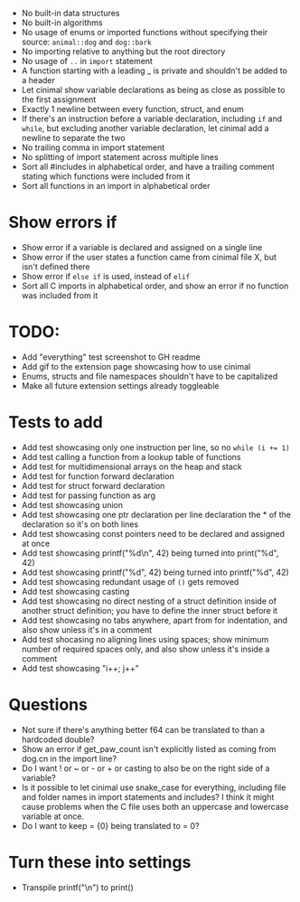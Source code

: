 - No built-in data structures
- No built-in algorithms
- No usage of enums or imported functions without specifying their source: `animal::dog` and `dog::bark`
- No importing relative to anything but the root directory
- No usage of `..` in `import` statement
- A function starting with a leading _ is private and shouldn't be added to a header
- Let cinimal show variable declarations as being as close as possible to the first assignment
- Exactly 1 newline between every function, struct, and enum
- If there's an instruction before a variable declaration, including `if` and `while`, but excluding another variable declaration, let cinimal add a newline to separate the two
- No trailing comma in import statement
- No splitting of import statement across multiple lines
- Sort all #includes in alphabetical order, and have a trailing comment stating which functions were included from it
- Sort all functions in an import in alphabetical order

# Show errors if
- Show error if a variable is declared and assigned on a single line
- Show error if the user states a function came from cinimal file X, but isn't defined there
- Show error if `else if` is used, instead of `elif`
- Sort all C imports in alphabetical order, and show an error if no function was included from it

# TODO:
- Add "everything" test screenshot to GH readme
- Add gif to the extension page showcasing how to use cinimal
- Enums, structs and file namespaces shouldn't have to be capitalized
- Make all future extension settings already toggleable

# Tests to add
- Add test showcasing only one instruction per line, so no `while (i += 1)`
- Add test calling a function from a lookup table of functions
- Add test for multidimensional arrays on the heap and stack
- Add test for function forward declaration
- Add test for struct forward declaration
- Add test for passing function as arg
- Add test showcasing union
- Add test showcasing one ptr declaration per line declaration the * of the declaration so it's on both lines
- Add test showcasing const pointers need to be declared and assigned at once
- Add test showcasing printf("%d\n", 42) being turned into print("%d", 42)
- Add test showcasing printf("%d", 42) being turned into printf("%d", 42)
- Add test showcasing redundant usage of `()` gets removed
- Add test showcasing casting
- Add test showcasing no direct nesting of a struct definition inside of another struct definition; you have to define the inner struct before it
- Add test showcasing no tabs anywhere, apart from for indentation, and also show unless it's in a comment
- Add test shocasing no aligning lines using spaces; show minimum number of required spaces only, and also show unless it's inside a comment
- Add test showcasing "i++; j++"

# Questions
- Not sure if there's anything better f64 can be translated to than a hardcoded double?
- Show an error if get_paw_count isn't explicitly listed as coming from dog.cn in the import line?
- Do I want ! or ~ or - or + or casting to also be on the right side of a variable?
- Is it possible to let cinimal use snake_case for everything, including file and folder names in import statements and includes? I think it might cause problems when the C file uses both an uppercase and lowercase variable at once.
- Do I want to keep = {0} being translated to = 0?

# Turn these into settings
- Transpile printf("\n") to print()
